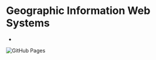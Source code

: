 # Geographic Information Web Systems
- 
![GitHub Pages](https://github.com/username/repository/actions/workflows/pages.yml/badge.svg)

